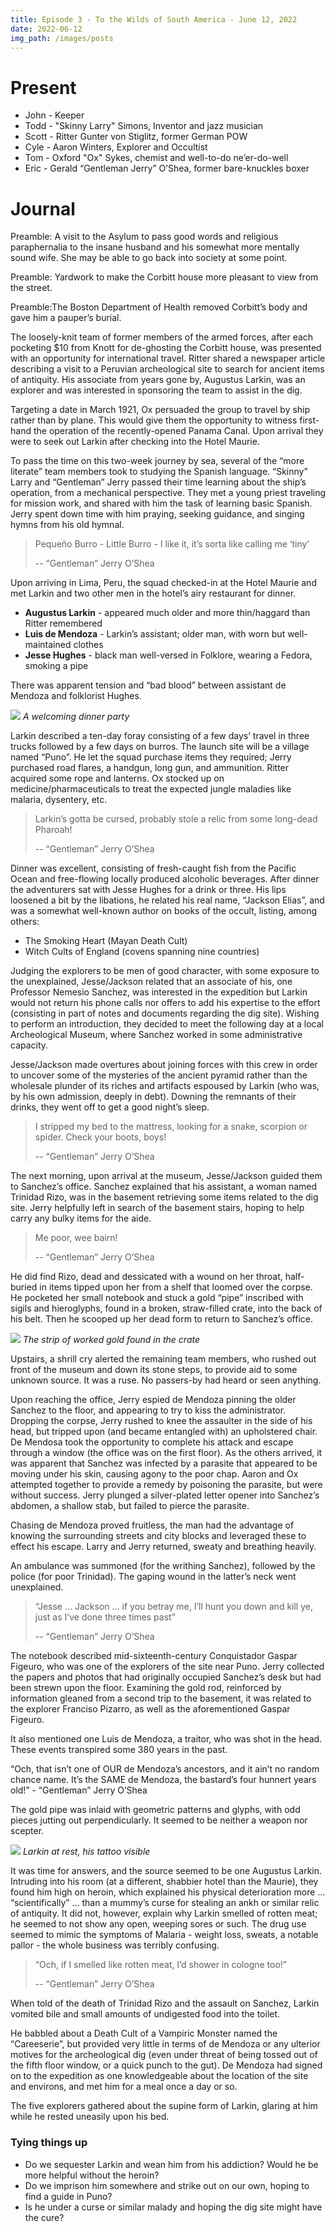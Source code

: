 ```yaml
---
title: Episode 3 - To the Wilds of South America - June 12, 2022
date: 2022-06-12
img_path: /images/posts
---
```


# Present

* John - Keeper
* Todd - "Skinny Larry" Simons, Inventor and jazz musician
* Scott - Ritter Gunter von Stiglitz, former German POW
* Cyle - Aaron Winters, Explorer and Occultist
* Tom - Oxford "Ox" Sykes, chemist and well-to-do ne’er-do-well
* Eric - Gerald “Gentleman Jerry” O’Shea, former bare-knuckles boxer

# Journal

Preamble: A visit to the Asylum to pass good words and religious paraphernalia to the insane husband and his somewhat more mentally sound wife. She may be able to go back into society at some point.

Preamble: Yardwork to make the Corbitt house more pleasant to view from the street.

Preamble:The Boston Department of Health removed Corbitt’s body and gave him a pauper’s burial.


The loosely-knit team of former members of the armed forces, after each pocketing $10 from Knott for de-ghosting the Corbitt house, was presented with an opportunity for international travel. Ritter shared a newspaper article describing a visit to a Peruvian archeological site to search for ancient items of antiquity. His associate from years gone by, Augustus Larkin, was an explorer and was interested in sponsoring the team to assist in the dig. 

Targeting a date in March 1921, Ox persuaded the group to travel by ship rather than by plane. This would give them the opportunity to witness first-hand the operation of the recently-opened Panama Canal. Upon arrival they were to seek out Larkin after checking into the Hotel Maurie.

To pass the time on this two-week journey by sea, several of the “more literate” team members took to studying the Spanish language. “Skinny” Larry and “Gentleman” Jerry passed their time learning about the ship’s operation, from a mechanical perspective. They met a young priest traveling for mission work, and shared with him the task of learning basic Spanish. Jerry spent down time with him praying, seeking guidance, and singing hymns from his old hymnal.

> Pequeño Burro - Little Burro - I like it, it’s sorta like calling me ‘tiny’ 
> 
> -- “Gentleman” Jerry O’Shea

Upon arriving in Lima, Peru, the squad checked-in at the Hotel Maurie and met Larkin and two other men in the hotel’s airy restaurant for dinner.

* **Augustus Larkin** - appeared much older and more thin/haggard than Ritter remembered
* **Luis de Mendoza** - Larkin’s assistant; older man, with worn but well-maintained clothes
* **Jesse Hughes** - black man well-versed in Folklore, wearing a Fedora, smoking a pipe

There was apparent tension and “bad blood” between assistant de Mendoza and folklorist Hughes.

![](/images/posts/3/dinner-party.png)
_A welcoming dinner party_

Larkin described a ten-day foray consisting of a few days’ travel in three trucks followed by a few days on burros. The launch site will be a village named “Puno”. He let the squad purchase items they required; Jerry purchased road flares, a handgun, long gun, and ammunition. Ritter acquired some rope and lanterns. Ox stocked up on medicine/pharmaceuticals to treat the expected jungle maladies like malaria, dysentery, etc.

> Larkin’s gotta be cursed, probably stole a relic from some long-dead Pharoah!
> 
> -- “Gentleman” Jerry O’Shea

Dinner was excellent, consisting of fresh-caught fish from the Pacific Ocean and free-flowing locally produced alcoholic beverages. After dinner the adventurers sat with Jesse Hughes for a drink or three. His lips loosened a bit by the libations, he related his real name, “Jackson Elias”, and was a somewhat well-known author on books of the occult, listing, among others:

* The Smoking Heart (Mayan Death Cult)
* Witch Cults of England (covens spanning nine countries)

Judging the explorers to be men of good character, with some exposure to the unexplained, Jesse/Jackson related that an associate of his, one Professor Nemesio Sanchez, was interested in the expedition but Larkin would not return his phone calls nor offers to add his expertise to the effort (consisting in part of notes and documents regarding the dig site). Wishing to perform an introduction, they decided to meet the following day at a local Archeological Museum, where Sanchez worked in some administrative capacity.

Jesse/Jackson made overtures about joining forces with this crew in order to uncover some of the mysteries of the ancient pyramid rather than the wholesale plunder of its riches and artifacts espoused by Larkin (who was, by his own admission, deeply in debt). Downing the remnants of their drinks, they went off to get a good night’s sleep.

> I stripped my bed to the mattress, looking for a snake, scorpion or spider. Check your boots, boys!
> 
> -- “Gentleman” Jerry O’Shea

The next morning, upon arrival at the museum, Jesse/Jackson guided them to Sanchez’s office. Sanchez explained that his assistant, a woman named Trinidad Rizo, was in the basement retrieving some items related to the dig site. Jerry helpfully left in search of the basement stairs, hoping to help carry any bulky items for the aide.

> Me poor, wee bairn!
> 
> -- “Gentleman” Jerry O’Shea 

He did find Rizo, dead and dessicated with a wound on her throat, half-buried in items tipped upon her from a shelf that loomed over the corpse. He pocketed her small notebook and stuck a gold “pipe” inscribed with sigils and hieroglyphs, found in a broken, straw-filled crate, into the back of his belt. Then he scooped up her dead form to return to Sanchez’s office. 

![](/images/posts/3/worked-gold.png)
_The strip of worked gold found in the crate_

Upstairs, a shrill cry alerted the remaining team members, who rushed out front of the museum and down its stone steps, to provide aid to some unknown source. It was a ruse. No passers-by had heard or seen anything.

Upon reaching the office, Jerry espied de Mendoza pinning the older Sanchez to the floor, and appearing to try to kiss the administrator. Dropping the corpse, Jerry rushed to knee the assaulter in the side of his head, but tripped upon (and became entangled with) an upholstered chair. De Mendosa took the opportunity to complete his attack and escape through a window (the office was on the first floor). As the others arrived, it was apparent that Sanchez was infected by a parasite that appeared to be moving under his skin, causing agony to the poor chap. Aaron and Ox attempted together to provide a remedy by poisoning the parasite, but were without success. Jerry plunged a silver-plated letter opener into Sanchez’s abdomen, a shallow stab, but failed to pierce the parasite. 

Chasing de Mendoza proved fruitless, the man had the advantage of knowing the surrounding streets and city blocks and leveraged these to effect his escape. Larry and Jerry returned, sweaty and breathing heavily.

An ambulance was summoned (for the writhing Sanchez), followed by the police (for poor Trinidad). The gaping wound in the latter’s neck went unexplained.

> “Jesse … Jackson … if you betray me, I’ll hunt you down and kill ye, just as I’ve done three times past” 
> 
> -- “Gentleman” Jerry O’Shea

The notebook described mid-sixteenth-century Conquistador Gaspar Figeuro, who was one of the explorers of the site near Puno. Jerry collected the papers and photos that had originally occupied Sanchez’s desk but had been strewn upon the floor. Examining the gold rod, reinforced by information gleaned from a second trip to the basement, it was related to the explorer Franciso Pizarro, as well as the aforementioned Gaspar Figeuro. 

It also mentioned one Luis de Mendoza, a traitor, who was shot in the head. These events transpired some 380 years in the past.

“Och, that isn’t one of OUR de Mendoza’s ancestors, and it ain’t no random chance name. It’s the SAME de Mendoza, the bastard’s four hunnert years old!” - “Gentleman” Jerry O’Shea

The gold pipe was inlaid with geometric patterns and glyphs, with odd pieces jutting out perpendicularly. It seemed to be neither a weapon nor scepter. 

![](/images/posts/3/larkin.png)
_Larkin at rest, his tattoo visible_

It was time for answers, and the source seemed to be one Augustus Larkin. Intruding into his room (at a different, shabbier hotel than the Maurie), they found him high on heroin, which explained his physical deterioration more … “scientifically” … than a mummy’s curse for stealing an ankh or similar relic of antiquity. It did not, however, explain why Larkin smelled of rotten meat; he seemed to not show any open, weeping sores or such. The drug use seemed to mimic the symptoms of Malaria - weight loss, sweats, a notable pallor - the whole business was terribly confusing.

> “Och, if I smelled like rotten meat, I’d shower in cologne too!” 
> 
> -- “Gentleman” Jerry O’Shea

When told of the death of Trinidad Rizo and the assault on Sanchez, Larkin vomited bile and small amounts of undigested food into the toilet.

He babbled about a Death Cult of a Vampiric Monster named the “Careeserie”, but provided very little in terms of de Mendoza or any ulterior motives for the archeological dig (even under threat of being tossed out of the fifth floor window, or a quick punch to the gut). De Mendoza had signed on to the expedition as one knowledgeable about the location of the site and environs, and met him for a meal once a day or so.

The five explorers gathered about the supine form of Larkin, glaring at him while he rested uneasily upon his bed.

### Tying things up

* Do we sequester Larkin and wean him from his addiction? Would he be more helpful without the heroin? 
* Do we imprison him somewhere and strike out on our own, hoping to find a guide in Puno?
* Is he under a curse or similar malady and hoping the dig site might have the cure?
